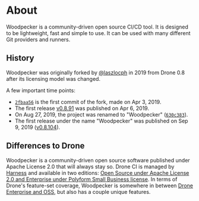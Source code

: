 # About

Woodpecker is a community-driven open source CI/CD tool. It is designed to be lightweight, fast and simple to use. It can be used with many different Git providers and runners.

## History

Woodpecker was originally forked by [@laszlocph](https://github.com/laszlocph) in 2019 from Drone 0.8 after its licensing model was changed.

A few important time points:

- [`2fbaa56`](https://github.com/woodpecker-ci/woodpecker/commit/2fbaa56eee0f4be7a3ca4be03dbd00c1bf5d1274) is the first commit of the fork, made on Apr 3, 2019.
- The first release [v0.8.91](https://github.com/woodpecker-ci/woodpecker/releases/tag/v0.8.91) was published on Apr 6, 2019.
- On Aug 27, 2019, the project was renamed to "Woodpecker" ([`630c383`](https://github.com/woodpecker-ci/woodpecker/commit/630c383181b10c4ec375e500c812c4b76b3c52b8)).
- The first release under the name "Woodpecker" was published on Sep 9, 2019 ([v0.8.104](https://github.com/woodpecker-ci/woodpecker/releases/tag/v0.8.104)).

## Differences to Drone

Woodpecker is a community-driven open source software published under Apache License 2.0 that will always stay so. Drone CI is managed by [Harness](https://harness.io/) and available in two editions: [Open Source under Apache License 2.0 and Enterprise under Polyform Small Business license](https://docs.drone.io/enterprise/#is-drone-open-source).
In terms of Drone's feature-set coverage, Woodpecker is somewhere in between [Drone Enterprise and OSS](https://docs.drone.io/enterprise/#what-is-the-difference-between-open-source-and-enterprise), but also has a couple unique features.
